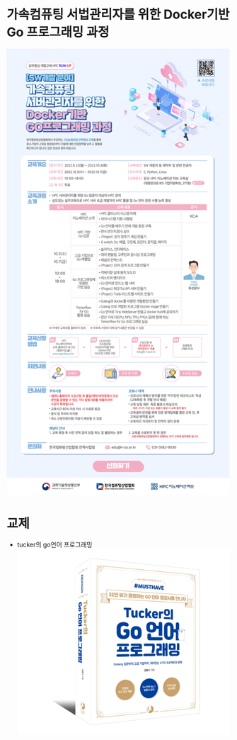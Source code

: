 
# 가속컴퓨팅 서법관리자를 위한 Docker기반 Go 프로그래밍 과정
![커리큘럼](./lesson/img/../../img/2022_offline_oct_EDM_2.png)  



# 교제 
- tucker의 go언어 프로그래밍
![커리큘럼](./img/tucker-book.png)  

